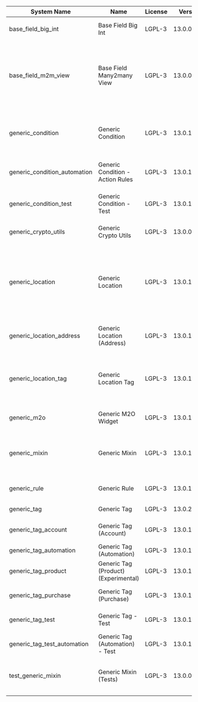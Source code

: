 | System Name | Name | License | Version | Summary | Price |
|---|---|---|---|---|---|
| base_field_big_int | Base Field Big Int | LGPL-3 | 13.0.0.2.0 | BigInt field implementation for Odoo |  |
| base_field_m2m_view | Base Field Many2many View | LGPL-3 | 13.0.0.2.0 | Adds Many2manyView field implementation for Odoo. Useful in cases when m2m relation computed via Postgresql View |  |
| generic_condition | Generic Condition | LGPL-3 | 13.0.1.7.0 | Create generic conditions on which you         can program some logic in Odoo objects |  |
| generic_condition_automation | Generic Condition - Action Rules | LGPL-3 | 13.0.1.1.1 | Generic Conditions (Integration with Action Rules) |  |
| generic_condition_test | Generic Condition - Test | LGPL-3 | 13.0.1.5.0 | Generic Conditions - Tests (do not install manualy) |  |
| generic_crypto_utils | Generic Crypto Utils | LGPL-3 | 13.0.0.1.0 | Technical utils to add encryption to other addons |  |
| generic_location | Generic Location | LGPL-3 | 13.0.1.5.0 | Allows you to make an abstract description of the         objects location relative to the general location         (for example: house3 -> office5 -> room2 -> table5) |  |
| generic_location_address | Generic Location (Address) | LGPL-3 | 13.0.1.2.0 | Generic Location (Add address fields to *Generic Locations*) |  |
| generic_location_tag | Generic Location Tag | LGPL-3 | 13.0.1.2.0 | This addon provides integration betwen *Generic         Location* and *Generic Tag* addons |  |
| generic_m2o | Generic M2O Widget | LGPL-3 | 13.0.1.3.0 | Generic Many2one widget |  |
| generic_mixin | Generic Mixin | LGPL-3 | 13.0.1.13.0 | Technical module with generic mixins, that may help to build other modules |  |
| generic_rule | Generic Rule | LGPL-3 | 13.0.1.1.1 | Adds new top-level menu 'rules' |  |
| generic_tag | Generic Tag | LGPL-3 | 13.0.2.0.2 | Generic tag management. |  |
| generic_tag_account | Generic Tag (Account) | LGPL-3 | 13.0.1.2.0 | Generic tag integration with account addon |  |
| generic_tag_automation | Generic Tag (Automation) | LGPL-3 | 13.0.1.1.1 |  |  |
| generic_tag_product | Generic Tag (Product) (Experimental) | LGPL-3 | 13.0.1.2.0 | Generic tag integration with product addon |  |
| generic_tag_purchase | Generic Tag (Purchase) | LGPL-3 | 13.0.1.2.0 | Generic tag integration with purchase addon |  |
| generic_tag_test | Generic Tag - Test | LGPL-3 | 13.0.1.3.0 | Generic Tag - Tests (do not install manualy) |  |
| generic_tag_test_automation | Generic Tag (Automation) - Test | LGPL-3 | 13.0.1.1.0 |  |  |
| test_generic_mixin | Generic Mixin (Tests) | LGPL-3 | 13.0.0.4.0 | Technical module that have to be used to test Generic Mixin module |  |
